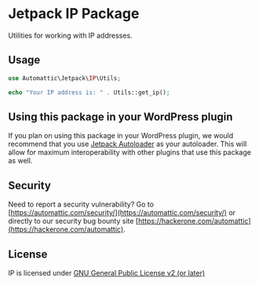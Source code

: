 # Jetpack IP Package

Utilities for working with IP addresses.

## Usage

```php
use Automattic\Jetpack\IP\Utils;

echo "Your IP address is: " . Utils::get_ip();
```

## Using this package in your WordPress plugin

If you plan on using this package in your WordPress plugin, we would recommend that you use [Jetpack Autoloader](https://packagist.org/packages/automattic/jetpack-autoloader) as your autoloader. This will allow for maximum interoperability with other plugins that use this package as well.

## Security

Need to report a security vulnerability? Go to [https://automattic.com/security/](https://automattic.com/security/) or directly to our security bug bounty site [https://hackerone.com/automattic](https://hackerone.com/automattic).

## License

IP is licensed under [GNU General Public License v2 (or later)](./LICENSE.txt)

